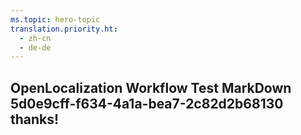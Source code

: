 ```yaml
---
ms.topic: hero-topic
translation.priority.ht: 
  - zh-cn
  - de-de
---
```

## OpenLocalization Workflow Test MarkDown 5d0e9cff-f634-4a1a-bea7-2c82d2b68130 thanks!
